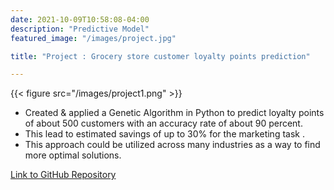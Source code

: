 ```yaml
---
date: 2021-10-09T10:58:08-04:00
description: "Predictive Model"
featured_image: "/images/project.jpg"

title: "Project : Grocery store customer loyalty points prediction"

---
```

{{< figure src="/images/project1.png"  >}}
* Created & applied a Genetic Algorithm in Python to predict loyalty points of about 500
customers with an accuracy rate of about 90 percent.
* This lead to estimated savings of up to 30% for the marketing task .
* This approach could be utilized across many industries as a way to find more optimal solutions.


[Link to GitHub Repository](https://github.com/Umar-Asif/project-predicting-model)
